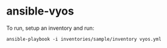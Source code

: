 # ansible-vyos

To run, setup an inventory and run:
```
ansible-playbook -i inventories/sample/inventory vyos.yml
```
